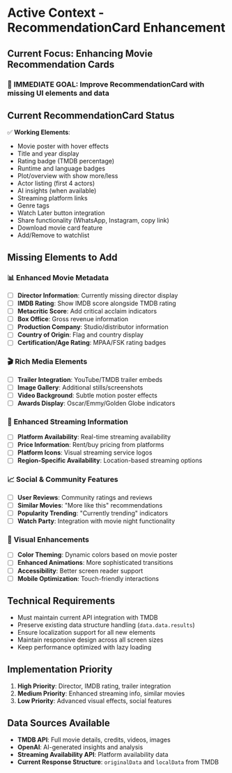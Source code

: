 # Active Context - RecommendationCard Enhancement

## Current Focus: Enhancing Movie Recommendation Cards

### 🎯 **IMMEDIATE GOAL**: Improve RecommendationCard with missing UI elements and data

## Current RecommendationCard Status
✅ **Working Elements**:
- Movie poster with hover effects
- Title and year display
- Rating badge (TMDB percentage)
- Runtime and language badges
- Plot/overview with show more/less
- Actor listing (first 4 actors)
- AI insights (when available)
- Streaming platform links
- Genre tags
- Watch Later button integration
- Share functionality (WhatsApp, Instagram, copy link)
- Download movie card feature
- Add/Remove to watchlist

## Missing Elements to Add

### 📊 **Enhanced Movie Metadata**
- [ ] **Director Information**: Currently missing director display
- [ ] **IMDB Rating**: Show IMDB score alongside TMDB rating
- [ ] **Metacritic Score**: Add critical acclaim indicators
- [ ] **Box Office**: Gross revenue information
- [ ] **Production Company**: Studio/distributor information
- [ ] **Country of Origin**: Flag and country display
- [ ] **Certification/Age Rating**: MPAA/FSK rating badges

### 🎬 **Rich Media Elements**
- [ ] **Trailer Integration**: YouTube/TMDB trailer embeds
- [ ] **Image Gallery**: Additional stills/screenshots
- [ ] **Video Background**: Subtle motion poster effects
- [ ] **Awards Display**: Oscar/Emmy/Golden Globe indicators

### 🔗 **Enhanced Streaming Information**
- [ ] **Platform Availability**: Real-time streaming availability
- [ ] **Price Information**: Rent/buy pricing from platforms
- [ ] **Platform Icons**: Visual streaming service logos
- [ ] **Region-Specific Availability**: Location-based streaming options

### 📈 **Social & Community Features**
- [ ] **User Reviews**: Community ratings and reviews
- [ ] **Similar Movies**: "More like this" recommendations
- [ ] **Popularity Trending**: "Currently trending" indicators
- [ ] **Watch Party**: Integration with movie night functionality

### 🎨 **Visual Enhancements**
- [ ] **Color Theming**: Dynamic colors based on movie poster
- [ ] **Enhanced Animations**: More sophisticated transitions
- [ ] **Accessibility**: Better screen reader support
- [ ] **Mobile Optimization**: Touch-friendly interactions

## Technical Requirements
- Must maintain current API integration with TMDB
- Preserve existing data structure handling (`data.data.results`)
- Ensure localization support for all new elements
- Maintain responsive design across all screen sizes
- Keep performance optimized with lazy loading

## Implementation Priority
1. **High Priority**: Director, IMDB rating, trailer integration
2. **Medium Priority**: Enhanced streaming info, similar movies
3. **Low Priority**: Advanced visual effects, social features

## Data Sources Available
- **TMDB API**: Full movie details, credits, videos, images
- **OpenAI**: AI-generated insights and analysis
- **Streaming Availability API**: Platform availability data
- **Current Response Structure**: `originalData` and `localData` from TMDB 